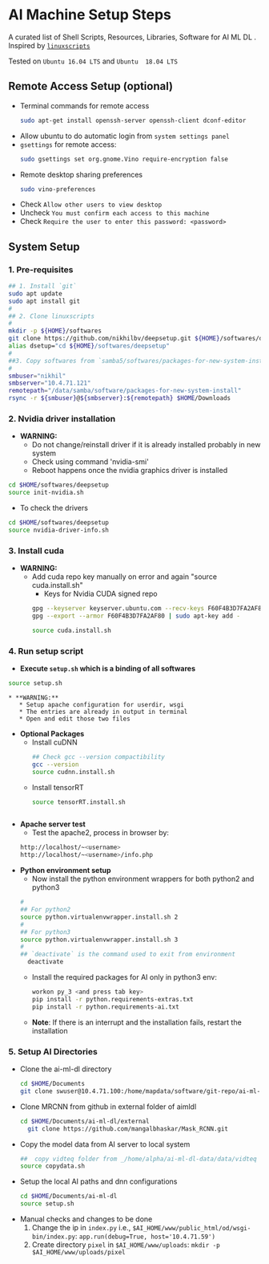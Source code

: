 # AI Machine Setup Steps

A curated list of Shell Scripts, Resources, Libraries, Software for AI ML DL . Inspired by [`linuxscripts`](https://github.com/mangalbhaskar/linuxscripts)


Tested on `Ubuntu 16.04 LTS` and `Ubuntu  18.04 LTS`


## Remote Access Setup (optional)
* Terminal commands for remote access
  ```bash
  sudo apt-get install openssh-server openssh-client dconf-editor
  ```
* Allow ubuntu to do automatic login from `system settings panel`
* `gsettings` for remote access:
  ```bash
  sudo gsettings set org.gnome.Vino require-encryption false
  ```
* Remote desktop sharing preferences
  ```bash
  sudo vino-preferences
  ```
* Check `Allow other users to view desktop`
* Uncheck `You must confirm each access to this machine`
* Check `Require the user to enter this password: <password>`


## System Setup

### 1. Pre-requisites
```bash
## 1. Install `git`
sudo apt update
sudo apt install git
#
## 2. Clone linuxscripts
#
mkdir -p ${HOME}/softwares
git clone https://github.com/nikhilbv/deepsetup.git ${HOME}/softwares/deepsetup
alias dsetup="cd ${HOME}/softwares/deepsetup"
#
##3. Copy softwares from `samba5/softwares/packages-for-new-system-install` to local system under `$HOME/Downloads` manually, or use `rsync`
#
smbuser="nikhil"
smbserver="10.4.71.121"
remotepath="/data/samba/software/packages-for-new-system-install"
rsync -r ${smbuser}@${smbserver}:${remotepath} $HOME/Downloads
```
### 2. Nvidia driver installation
* **WARNING:**
  * Do not change/reinstall driver if it is already installed probably in new system
  * Check using command 'nvidia-smi'
  * Reboot happens once the nvidia graphics driver is installed
```bash
cd $HOME/softwares/deepsetup
source init-nvidia.sh
```
  * To check the drivers
  ```bash
  cd $HOME/softwares/deepsetup
  source nvidia-driver-info.sh
  ```
  
### 3. Install cuda
* **WARNING:**
  * Add cuda repo key manually on error and again "source cuda.install.sh"
    * Keys for Nvidia CUDA signed repo
    ```bash
    gpg --keyserver keyserver.ubuntu.com --recv-keys F60F4B3D7FA2AF80
    gpg --export --armor F60F4B3D7FA2AF80 | sudo apt-key add -
    ```
    ```bash
    source cuda.install.sh
    ```

### 4. Run setup script
* **Execute `setup.sh` which is a binding of all softwares**
```bash
source setup.sh
```
    * **WARNING:**
       * Setup apache configuration for userdir, wsgi
       * The entries are already in output in terminal
       * Open and edit those two files

* **Optional Packages**
  * Install cuDNN
    ```bash
    ## Check gcc --version compactibility
    gcc --version
    source cudnn.install.sh
    ```
  * Install tensorRT
    ```bash
    source tensorRT.install.sh
  ```

* **Apache server test**
  * Test the apache2, process in browser by:
  ```bash
  http://localhost/~<username>
  http://localhost/~<username>/info.php
  ```
* **Python environment setup**
  * Now install the python environment wrappers for both python2 and python3
  ```bash
  #
  ## For python2
  source python.virtualenvwrapper.install.sh 2
  #
  ## For python3
  source python.virtualenvwrapper.install.sh 3
  #
  ## `deactivate` is the command used to exit from environment
	deactivate
  ```
  * Install the required packages for AI only in python3 env:
    ```bash
    workon py_3 <and press tab key>
    pip install -r python.requirements-extras.txt
    pip install -r python.requirements-ai.txt
    ```
  * **Note**: If there is an interrupt and the installation fails, restart the installation


### 5. **Setup AI Directories**

* Clone the ai-ml-dl directory
  ```bash
  cd $HOME/Documents
  git clone swuser@10.4.71.100:/home/mapdata/software/git-repo/ai-ml-dl
  ```
* Clone MRCNN from github in external folder of aimldl
  ```bash
  cd $HOME/Documents/ai-ml-dl/external
	git clone https://github.com/mangalbhaskar/Mask_RCNN.git
  ```
* Copy the model data from AI server to local system
  ```bash
  ##  copy vidteq folder from _/home/alpha/ai-ml-dl-data/data/vidteq to same data structure
  source copydata.sh
  ```
* Setup the local AI paths and dnn configurations
  ```bash
  cd $HOME/Documents/ai-ml-dl
  source setup.sh
  ```
* Manual checks and changes to be done
  1. Change the ip in `index.py` i.e., `$AI_HOME/www/public_html/od/wsgi-bin/index.py`: `app.run(debug=True, host='10.4.71.59')`
  2. Create directory `pixel` in `$AI_HOME/www/uploads`: `mkdir -p $AI_HOME/www/uploads/pixel`
